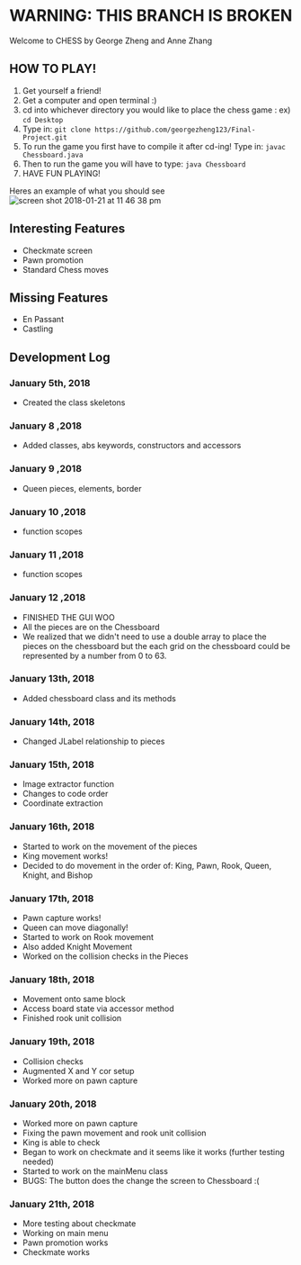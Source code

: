# <b> WARNING: THIS BRANCH IS BROKEN</b>
Welcome to CHESS by George Zheng and Anne Zhang
## HOW TO PLAY!
1. Get yourself a friend!
2. Get a computer and open terminal :)
3. cd into whichever directory you would like to place the chess game : ex) ``` cd Desktop ```
4. Type in: ```git clone https://github.com/georgezheng123/Final-Project.git```
5. To run the game you first have to compile it after cd-ing! Type in: ```javac Chessboard.java```
6. Then to run the game you will have to type: ```java Chessboard```
7. HAVE FUN PLAYING!

Heres an example of what you should see
![screen shot 2018-01-21 at 11 46 38 pm](https://user-images.githubusercontent.com/33818024/35205765-c022ad9a-ff05-11e7-9461-5d58df0dc3a2.png)

## Interesting Features
* Checkmate screen
* Pawn promotion
* Standard Chess moves

## Missing Features
* En Passant
* Castling

## Development Log
### January 5th, 2018
* Created the class skeletons
### January 8 ,2018
* Added classes, abs keywords, constructors and accessors
### January 9 ,2018
* Queen pieces, elements, border
### January 10 ,2018
* function scopes
### January 11 ,2018
* function scopes
### January 12 ,2018
* FINISHED THE GUI WOO
* All the pieces are on the Chessboard
* We realized that we didn't need to use a double array to place the pieces on the chessboard but the each grid on the chessboard could be represented by a number from 0 to 63.
### January 13th, 2018
* Added chessboard class and its methods
### January 14th, 2018
* Changed JLabel relationship to pieces
### January 15th, 2018
* Image extractor function
* Changes to code order
* Coordinate extraction
### January 16th, 2018
* Started to work on the movement of the pieces
* King movement works!
* Decided to do movement in the order of: King, Pawn, Rook, Queen, Knight, and Bishop
### January 17th, 2018
* Pawn capture works!
* Queen can move diagonally!
* Started to work on Rook movement
* Also added Knight Movement
* Worked on the collision checks in the Pieces
### January 18th, 2018
* Movement onto same block
* Access board state via accessor method
* Finished rook unit collision
### January 19th, 2018
* Collision checks 
* Augmented X and Y cor setup
* Worked more on pawn capture
### January 20th, 2018
* Worked more on pawn capture
* Fixing the pawn movement and rook unit collision
* King is able to check
* Began to work on checkmate and it seems like it works (further testing needed)
* Started to work on the mainMenu class
* BUGS: The button does the change the screen to Chessboard :( 
### January 21th, 2018
* More testing about checkmate
* Working on main menu
* Pawn promotion works
* Checkmate works



